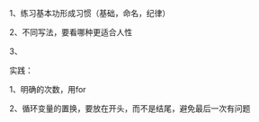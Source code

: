 1、练习基本功形成习惯（基础，命名，纪律）

2、不同写法，要看哪种更适合人性

3、







实践：

1、明确的次数，用for

2、循环变量的置换，要放在开头，而不是结尾，避免最后一次有问题

